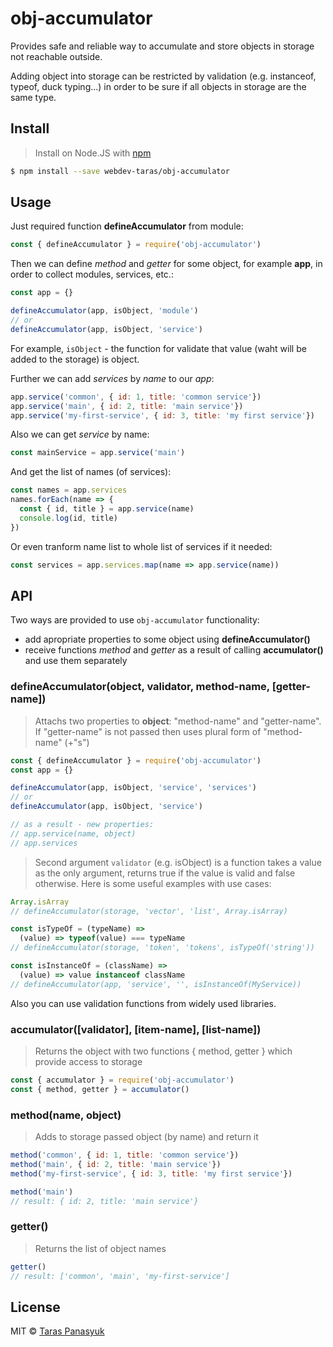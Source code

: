 # obj-accumulator

Provides safe and reliable way to accumulate and store objects in storage not reachable outside.

Adding object into storage can be restricted by validation (e.g. instanceof, typeof, duck typing...) in order to be sure if all objects in storage are the same type.

## Install

> Install on Node.JS with [npm](https://www.npmjs.com/)

```bash
$ npm install --save webdev-taras/obj-accumulator
```

## Usage

Just required function **defineAccumulator** from module:
```javascript
const { defineAccumulator } = require('obj-accumulator')
```
Then we can define *method* and *getter* for some object, for example **app**, in order to collect modules, services, etc.:
```javascript
const app = {}

defineAccumulator(app, isObject, 'module')
// or
defineAccumulator(app, isObject, 'service')
```
For example, `isObject` - the function for validate that value (waht will be added to the storage) is object.

Further we can add *services* by *name* to our *app*:
```javascript
app.service('common', { id: 1, title: 'common service'})
app.service('main', { id: 2, title: 'main service'})
app.service('my-first-service', { id: 3, title: 'my first service'})
```
Also we can get *service* by name:
```javascript
const mainService = app.service('main')
```
And get the list of names (of services):
```javascript
const names = app.services
names.forEach(name => {
  const { id, title } = app.service(name)
  console.log(id, title)
})
```
Or even tranform name list to whole list of services if it needed:
```javascript
const services = app.services.map(name => app.service(name))
```

## API

Two ways are provided to use `obj-accumulator` functionality:
- add apropriate properties to some object using **defineAccumulator()**
- receive functions *method* and *getter* as a result of calling **accumulator()** and use them separately

### defineAccumulator(object, validator, method-name, \[getter-name\])

> Attachs two properties to **object**: "method-name" and "getter-name".
If "getter-name" is not passed then uses plural form of "method-name" (+"s")

```javascript
const { defineAccumulator } = require('obj-accumulator')
const app = {}

defineAccumulator(app, isObject, 'service', 'services')
// or
defineAccumulator(app, isObject, 'service')

// as a result - new properties:
// app.service(name, object)
// app.services
```
> Second argument `validator` (e.g. isObject) is a function takes a value as the only argument, returns true if the value is valid and false otherwise. Here is some useful examples with use cases:
```javascript
Array.isArray
// defineAccumulator(storage, 'vector', 'list', Array.isArray)

const isTypeOf = (typeName) =>
  (value) => typeof(value) === typeName
// defineAccumulator(storage, 'token', 'tokens', isTypeOf('string'))

const isInstanceOf = (className) =>
  (value) => value instanceof className
// defineAccumulator(app, 'service', '', isInstanceOf(MyService))
```
Also you can use validation functions from widely used libraries.

### accumulator(\[validator\], \[item-name\], \[list-name\])

> Returns the object with two functions { method, getter } which provide access to storage

```javascript
const { accumulator } = require('obj-accumulator')
const { method, getter } = accumulator()
```

### method(name, object)

> Adds to storage passed object (by name) and return it

```javascript
method('common', { id: 1, title: 'common service'})
method('main', { id: 2, title: 'main service'})
method('my-first-service', { id: 3, title: 'my first service'})

method('main')
// result: { id: 2, title: 'main service'}
```

### getter()

> Returns the list of object names

```javascript
getter()
// result: ['common', 'main', 'my-first-service']
```

## License

MIT © [Taras Panasyuk](sumy.taras@gmail.com)

